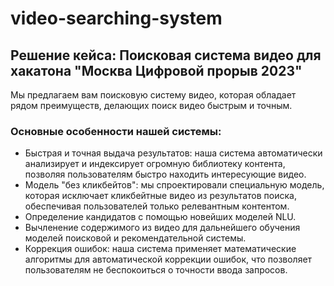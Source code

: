 # video-searching-system
## Решение кейса: Поисковая система видео для хакатона "Москва Цифровой прорыв 2023"

Мы предлагаем вам поисковую систему видео, которая обладает рядом преимуществ, делающих поиск видео быстрым и точным.

### Основные особенности нашей системы:

- Быстрая и точная выдача результатов: наша система автоматически анализирует и индексирует огромную библиотеку контента, позволяя пользователям быстро находить интересующие видео.
- Модель "без кликбейтов": мы спроектировали специальную модель, которая исключает кликбейтные видео из результатов поиска, обеспечивая пользователей только релевантным контентом.
- Определение кандидатов с помощью новейших моделей NLU.
- Вычленение содержимого из видео для дальнейшего обучения моделей поисковой и рекомендательной системы.
- Коррекция ошибок: наша система применяет математические алгоритмы для автоматической коррекции ошибок, что позволяет пользователям не беспокоиться о точности ввода запросов.
